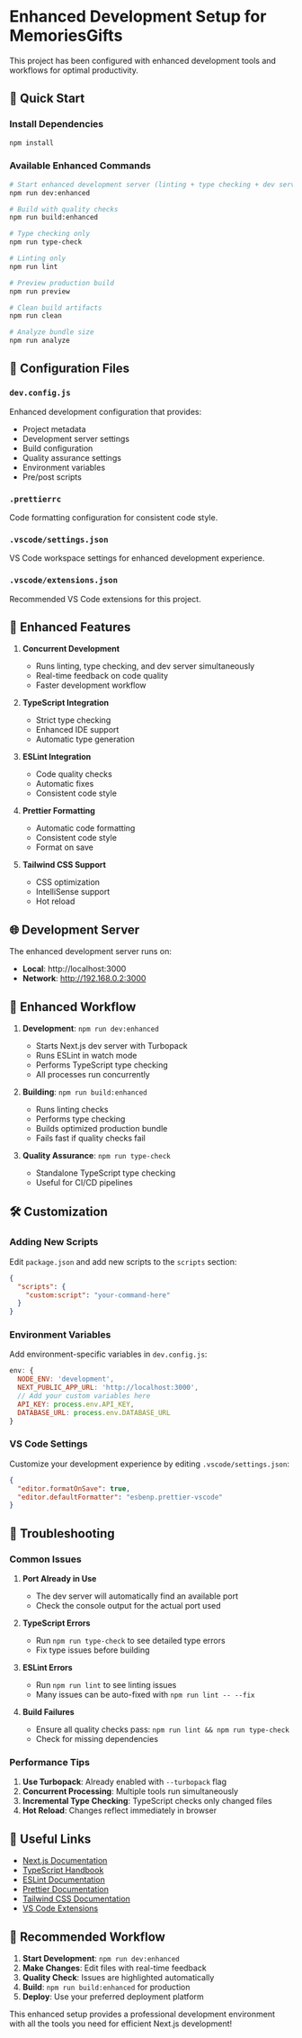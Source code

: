# Enhanced Development Setup for MemoriesGifts

This project has been configured with enhanced development tools and workflows for optimal productivity.

## 🚀 Quick Start

### Install Dependencies
```bash
npm install
```

### Available Enhanced Commands

```bash
# Start enhanced development server (linting + type checking + dev server)
npm run dev:enhanced

# Build with quality checks
npm run build:enhanced

# Type checking only
npm run type-check

# Linting only
npm run lint

# Preview production build
npm run preview

# Clean build artifacts
npm run clean

# Analyze bundle size
npm run analyze
```

## 📁 Configuration Files

### `dev.config.js`
Enhanced development configuration that provides:
- Project metadata
- Development server settings
- Build configuration
- Quality assurance settings
- Environment variables
- Pre/post scripts

### `.prettierrc`
Code formatting configuration for consistent code style.

### `.vscode/settings.json`
VS Code workspace settings for enhanced development experience.

### `.vscode/extensions.json`
Recommended VS Code extensions for this project.

## 🔧 Enhanced Features

1. **Concurrent Development**
   - Runs linting, type checking, and dev server simultaneously
   - Real-time feedback on code quality
   - Faster development workflow

2. **TypeScript Integration**
   - Strict type checking
   - Enhanced IDE support
   - Automatic type generation

3. **ESLint Integration**
   - Code quality checks
   - Automatic fixes
   - Consistent code style

4. **Prettier Formatting**
   - Automatic code formatting
   - Consistent code style
   - Format on save

5. **Tailwind CSS Support**
   - CSS optimization
   - IntelliSense support
   - Hot reload

## 🌐 Development Server

The enhanced development server runs on:
- **Local**: http://localhost:3000
- **Network**: http://192.168.0.2:3000

## 🔄 Enhanced Workflow

1. **Development**: `npm run dev:enhanced`
   - Starts Next.js dev server with Turbopack
   - Runs ESLint in watch mode
   - Performs TypeScript type checking
   - All processes run concurrently

2. **Building**: `npm run build:enhanced`
   - Runs linting checks
   - Performs type checking
   - Builds optimized production bundle
   - Fails fast if quality checks fail

3. **Quality Assurance**: `npm run type-check`
   - Standalone TypeScript type checking
   - Useful for CI/CD pipelines

## 🛠️ Customization

### Adding New Scripts
Edit `package.json` and add new scripts to the `scripts` section:

```json
{
  "scripts": {
    "custom:script": "your-command-here"
  }
}
```

### Environment Variables
Add environment-specific variables in `dev.config.js`:

```javascript
env: {
  NODE_ENV: 'development',
  NEXT_PUBLIC_APP_URL: 'http://localhost:3000',
  // Add your custom variables here
  API_KEY: process.env.API_KEY,
  DATABASE_URL: process.env.DATABASE_URL
}
```

### VS Code Settings
Customize your development experience by editing `.vscode/settings.json`:

```json
{
  "editor.formatOnSave": true,
  "editor.defaultFormatter": "esbenp.prettier-vscode"
}
```

## 📝 Troubleshooting

### Common Issues

1. **Port Already in Use**
   - The dev server will automatically find an available port
   - Check the console output for the actual port used

2. **TypeScript Errors**
   - Run `npm run type-check` to see detailed type errors
   - Fix type issues before building

3. **ESLint Errors**
   - Run `npm run lint` to see linting issues
   - Many issues can be auto-fixed with `npm run lint -- --fix`

4. **Build Failures**
   - Ensure all quality checks pass: `npm run lint && npm run type-check`
   - Check for missing dependencies

### Performance Tips

1. **Use Turbopack**: Already enabled with `--turbopack` flag
2. **Concurrent Processing**: Multiple tools run simultaneously
3. **Incremental Type Checking**: TypeScript checks only changed files
4. **Hot Reload**: Changes reflect immediately in browser

## 🔗 Useful Links

- [Next.js Documentation](https://nextjs.org/docs)
- [TypeScript Handbook](https://www.typescriptlang.org/docs)
- [ESLint Documentation](https://eslint.org/docs)
- [Prettier Documentation](https://prettier.io/docs)
- [Tailwind CSS Documentation](https://tailwindcss.com/docs)
- [VS Code Extensions](https://marketplace.visualstudio.com/)

## 🎯 Recommended Workflow

1. **Start Development**: `npm run dev:enhanced`
2. **Make Changes**: Edit files with real-time feedback
3. **Quality Check**: Issues are highlighted automatically
4. **Build**: `npm run build:enhanced` for production
5. **Deploy**: Use your preferred deployment platform

This enhanced setup provides a professional development environment with all the tools you need for efficient Next.js development!
